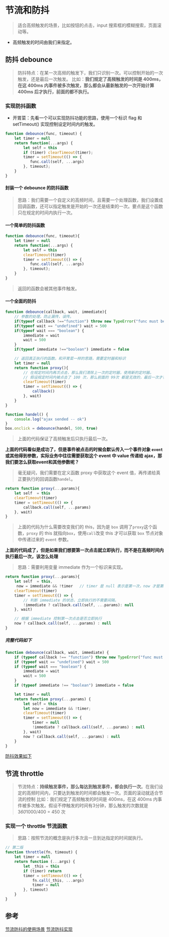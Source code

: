 # 节流和防抖
> 适合高频触发的场景，比如按钮的点击，input 搜索框的模糊搜索，页面滚动等。
* 高频触发的时间由我们来指定。

## 防抖 debounce
> 防抖特点：在某一次高频的触发下，我们只识别一次。可以控制开始的一次触发，还是最后一次触发。
比如：**我们规定了高频触发的时间是 400ms，在这 400ms 内事件被多次触发，那么都会从最新触发的一次开始计算 400ms 后才执行，前面的都不执行。**

### 实现防抖函数
* 开胃菜：先看一个可以实现防抖功能的思路，使用一个标识 flag 和 setTimeout() 实现控制设定时间内的触发。
``` js
function debounce(func, timeout) {
    let timer = null
    return function(...args) {
        let self = this
        if (timer) clearTimeout(timer);
        timer = setTimeout(() => {
           func.call(self, ...args) 
        }, timeout);
    }    
}
```

#### 封装一个 debounce 的防抖函数
> 思路：我们需要一个自定义的高频时间，且需要一个处理函数，我们设置成回调函数，还可以指定触发是开始的一次还是结束的一次。要点是这个函数只在规定的时间内执行一次。
#### 一个简单的防抖函数
``` js
function debounce(func, timeout){
    let timer = null
    return function(...args) {
        let self = this
        clearTimeout(timer)
        timer = setTimeout(() => {
           func.call(self, ...args) 
        }, timeout);
    }    
}
```
> 返回的函数会被其他事件触发。

#### 一个全面的防抖
``` js
function debounce(callback, wait, immediate){
    // 参数的处理，防止漏传，误传。
    if(typeof callback !=="function") throw new TypeError("func must be an function")
    if(typeof wait == "undefined") wait = 500
    if(typeof wait === "boolean") {
        immediate = wait
        wait = 500
    }
    if(typeof immediate !=="boolean") immediate = false

    // 返回真正执行的函数。和开胃菜一样的思路，需要定时器和标识
    let timer = null
    return function proxy(){
        // 在规定时间内再次点击，那么我们清除上一次的定时器，使用新的定时器。
        // 假设规定时间内被点击了 100 次，那么前面的 99次 都是无效的，最后一次才有效果。
        clearTimeout(timer)
        timer = setTimeout(() => {
            callback()
        }, wait)
    }
}

function handel() {
    console.log("ajax sended -- ok")
}
box.onclick = debounce(handel, 500, true)
```
> 上面的代码保证了高频触发后只执行最后一次。

**上面的代码看似是成功了，但是事件被点击的时候会默认传入一个事件对象 `event` 或其他得到参数，实际业务中往往需要获取这个 event 中 value 传递给 ajax，那我们要怎么获取event和其他参数呢？**
> 毫无疑问，我们需要在定义函数 proxy 中获取这个 event 值，再传递给真正要执行的回调函数`handel`。
``` js
return function proxy(...params){
    let self  = this
    clearTimeout(timer)
    timer = setTimeout(() => {
        callback.call(self, ...params)
    }, wait)
}
```
> 上面的代码为什么需要改变我们的 this，因为是 `box` 调用了`proxy`这个函数，`proxy` 的 this 就指向`box`，使用`call`改变 this 才可以获取 `box` 节点对象中传递过来的 `event` 参数。

**上面的代码成了，但是如果我们想要第一次点击就立即执行，而不是在高频时间内执行最后一次，该怎么处理**
> 思路：需要利用变量 immediate 作为一个标识来实现。
``` js
return function proxy(...params){
    let self  = this,
     now = immediate && !timer   // timer 是 null 表示是第一次，now 才是第一次
    clearTimeout(timer)
    timer = setTimeout(() => {
        // 判断 immediate 的状态，立即执行的不需要间隔。
        !immediate ? callback.call(self, ...params): null
    }, wait)

    // 根据 immediate 控制第一次点击是否立即执行
    now ? callback.call(self, ...params) : null
}
```
##### 完整代码如下
``` js
function debounce(callback, wait, immediate) {
    if (typeof callback !== "function") throw new TypeError("func must be an function")
    if (typeof wait == "undefined") wait = 500
    if (typeof wait === "boolean") {
        immediate = wait
        wait = 500
    }
    if (typeof immediate !== "boolean") immediate = false

    let timer = null
    return function proxy(...params) {
        let self = this
        let now = immediate && !timer;
        clearTimeout(timer)
        timer = setTimeout(() => {
            timer = null
            !immediate ? callback.call(self, ...params) : null
        }, wait)
        now ? callback.call(self, ...params) : null
    }
}
```
[防抖效果如下](./img/防抖.jpg)

## 节流 throttle
> 节流特点：**持续触发事件，那么每达到触发事件，都会执行一次**。在我们设定的高频时间内，只要达到触发的时间都会触发一次。页面的滚动就适合节流的控制
比如：我们规定了高频触发的时间是 400ms，在这 400ms 内事件被多次触发。假设不停触发的时间有3分钟，那么触发的次数就是 3*60*1000/400 = 450 次

### 实现一个 throttle 节流函数
> 思路：按照节流的概念是执行多次且一旦到达指定的时间就执行。
```js
// 第二版
function throttle(fn, timeout) {
    let timer = null
    return function (...args) {
        let _this = this
        if (timer) return
        timer = setTimeout(() => {
            fn.call(_this, ...args)
            timer = null
        }, timeout)
    }
}
```


## 参考
[节流防抖的使用场景](https://juejin.cn/post/6844903669389885453)
[节流防抖实现](https://github.com/mqyqingfeng/Blog/issues/22)



 